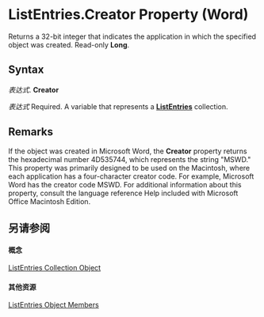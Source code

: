 
# ListEntries.Creator Property (Word)

Returns a 32-bit integer that indicates the application in which the specified object was created. Read-only  **Long**.


## Syntax

 _表达式_. **Creator**

 _表达式_ Required. A variable that represents a **[ListEntries](cfd3c706-5b69-338f-b104-e12526b89f47.md)** collection.


## Remarks

If the object was created in Microsoft Word, the  **Creator** property returns the hexadecimal number 4D535744, which represents the string "MSWD." This property was primarily designed to be used on the Macintosh, where each application has a four-character creator code. For example, Microsoft Word has the creator code MSWD. For additional information about this property, consult the language reference Help included with Microsoft Office Macintosh Edition.


## 另请参阅


#### 概念


[ListEntries Collection Object](cfd3c706-5b69-338f-b104-e12526b89f47.md)
#### 其他资源


[ListEntries Object Members](http://msdn.microsoft.com/library/a2b2b945-5c38-04ad-6cb2-fa8eccc5b08b%28Office.15%29.aspx)